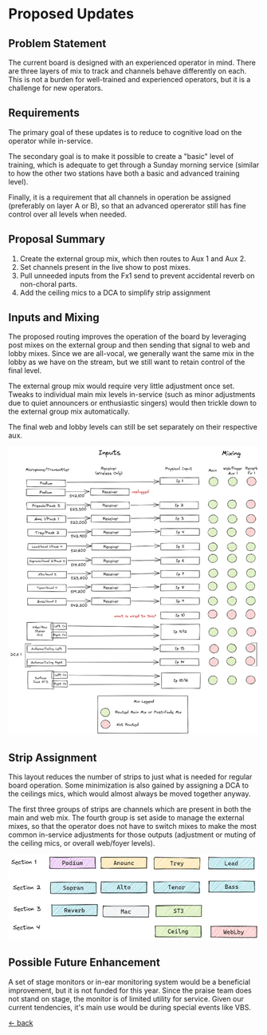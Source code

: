 # Proposed Updates

## Problem Statement

The current board is designed with an experienced operator in mind.  There are three layers of mix to track and channels behave differently on each.  This is not a burden for well-trained and experienced operators, but it is a challenge for new operators.

## Requirements

The primary goal of these updates is to reduce to cognitive load on the operator while in-service.  

The secondary goal is to make it possible to create a "basic" level of training, which is adequate to get through a Sunday morning service (similar to how the other two stations have both a basic and advanced training level).

Finally, it is a requirement that all channels in operation be assigned (preferably on layer A or B), so that an advanced opererator still has fine control over all levels when needed.

## Proposal Summary

1. Create the external group mix, which then routes to Aux 1 and Aux 2.
2. Set channels present in the live show to post mixes.
3. Pull unneeded inputs from the Fx1 send to prevent accidental reverb on non-choral parts.
4. Add the ceiling mics to a DCA to simplify strip assignment

## Inputs and Mixing

The proposed routing improves the operation of the board by leveraging post mixes on the external group and then sending that signal to web and lobby mixes.  Since we are all-vocal, we generally want the same mix in the lobby as we have on the stream, but we still want to retain control of the final level.  

The external group mix would require very little adjustment once set.  Tweaks to individual main mix levels in-service (such as minor adjustments due to quiet announcers or enthusiastic singers) would then trickle down to the external group mix automatically. 

The final web and lobby levels can still be set separately on their respective aux.

![Inputs and Mixing Draft](img/inputs-and-mixing-draft.excalidraw.png)

## Strip Assignment

This layout reduces the number of strips to just what is needed for regular board operation.  Some minimization is also gained by assigning a DCA to the ceilings mics, which would almost always be moved together anyway.

The first three groups of strips are channels which are present in both the main and web mix.  The fourth group is set aside to manage the external mixes, so that the operator does not have to switch mixes to make the most common in-service adjustments for those outputs (adjustment or muting of the ceiling mics, or overall web/foyer levels).

![Strip Assignment Draft](img/strip-assignment-draft.excalidraw.png)

## Possible Future Enhancement

A set of stage monitors or in-ear monitoring system would be a beneficial improvement, but it is not funded for this year.  Since the praise team does not stand on stage, the monitor is of limited utility for service.  Given our current tendencies, it's main use would be during special events like VBS.

[<- back](./README.md)
